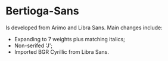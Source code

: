 # Bertioga-Sans
Is developed from Arimo and Libra Sans.
Main changes include:

- Expanding to 7 weights plus matching italics;
- Non-serifed 'J';
- Imported BGR Cyrillic from Libra Sans.
